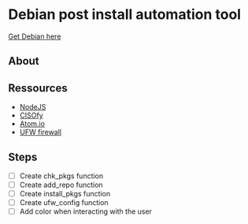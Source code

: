 # Debian post install automation tool

[Get Debian here](https://www.debian.org/distrib/)

## About

## Ressources

- [NodeJS](https://nodejs.org/en/download/package-manager/#debian-and-ubuntu-based-linux-distributions)
- [CISOfy](https://packages.cisofy.com/community/#debian-ubuntu)
- [Atom.io](https://flight-manual.atom.io/getting-started/sections/installing-atom/#platform-linux)
- [UFW firewall](https://wiki.debian.org/Uncomplicated%20Firewall%20%28ufw%29#Configuration)

## Steps

- [ ] Create chk_pkgs function
- [ ] Create add_repo function
- [ ] Create install_pkgs function
- [ ] Create ufw_config function
- [ ] Add color when interacting with the user
